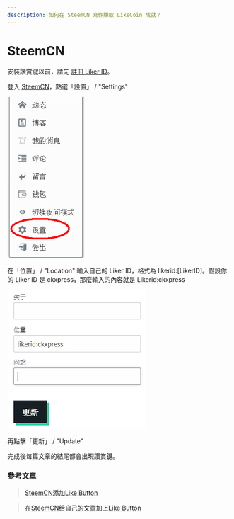```yaml
---
description: 如何在 SteemCN 寫作賺取 LikeCoin 成就？
---
```


# SteemCN

安裝讚賞鍵以前，請先 [註冊 Liker ID](https://docs.like.co/v/zh/user-guide/liker-id/how-to-register-a-liker-id)。

登入 [SteemCN](https://steem.buzz/)，點選「設置」 / "Settings" 

![](../../../.gitbook/assets/steemcn-1.png)

在「位置」 / "Location" 輸入自己的 Liker ID，格式為 likerid:\[LikerID\]。假設你的 Liker ID 是 ckxpress，那麼輸入的內容就是 Likerid:ckxpress



![](../../../.gitbook/assets/steemcn-2.png)

再點擊「更新」 / "Update"

完成後每篇文章的結尾都會出現讚賞鍵。

### 參考文章

> [SteemCN添加Like Button
](https://matters.news/@ericet/steem-cn%E6%B7%BB%E5%8A%A0like-button-zdpuAkg4mzRgn2WfZUMNjR6KdtUdczdojBJbPwU3PGRjsBDvM)

> [在SteemCN给自己的文章加上Like Button](https://matters.news/@jianan/%E5%9C%A8steem-cn%E7%BB%99%E8%87%AA%E5%B7%B1%E7%9A%84%E6%96%87%E7%AB%A0%E5%8A%A0%E4%B8%8Alike-button-zdpuAwoaAXLidE94UX7yM9VzgASrGuuTDEq3vo9rCFtcMSUcu)

